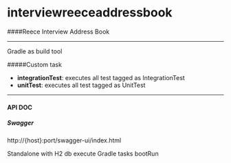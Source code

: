 # interviewreeceaddressbook
####Reece Interview Address Book

------------


Gradle as build tool

#####Custom task

- **integrationTest**: executes all test tagged as IntegrationTest
- **unitTest**: executes all test tagged as UnitTest

------------
#### API DOC
##### Swagger
http://{host}:port/swagger-ui/index.html

Standalone with H2 db
execute Gradle tasks bootRun
